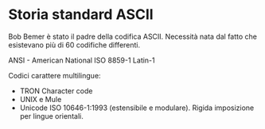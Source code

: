 # Storia standard ASCII

Bob Bemer è stato il padre della codifica ASCII. Necessità nata dal fatto che esistevano più di 60 codifiche differenti.

ANSI - American National 
ISO 8859-1 Latin-1

Codici carattere multilingue:
 - TRON Character code
 - UNIX e Mule
 - Unicode ISO 10646-1:1993 (estensibile e modulare). Rigida imposizione per lingue orientali.
